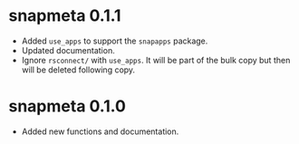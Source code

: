 # snapmeta 0.1.1

* Added `use_apps` to support the `snapapps` package.
* Updated documentation.
* Ignore `rsconnect/` with `use_apps`. It will be part of the bulk copy but then will be deleted following copy.

# snapmeta 0.1.0

* Added new functions and documentation.
